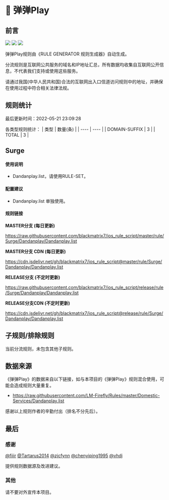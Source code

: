 # 🧸 弹弹Play

## 前言

![](https://shields.io/badge/-移除重复规则-ff69b4) ![](https://shields.io/badge/-DOMAIN与DOMAIN--SUFFIX合并-green) ![](https://shields.io/badge/-IP--CIDR(6)合并-blueviolet) 

弹弹Play规则由《RULE GENERATOR 规则生成器》自动生成。

分流规则是互联网公共服务的域名和IP地址汇总，所有数据均收集自互联网公开信息，不代表我们支持或使用这些服务。

请通过我国(中华人民共和国)合法的互联网出入口信道访问规则中的地址，并确保在使用过程中符合相关法律法规。

## 规则统计

最后更新时间：2022-05-21 23:09:28

各类型规则统计：
| 类型 | 数量(条)  | 
| ---- | ----  |
| DOMAIN-SUFFIX | 3  | 
| TOTAL | 3  | 


## Surge 

#### 使用说明
- Dandanplay.list，请使用RULE-SET。

#### 配置建议
- Dandanplay.list 单独使用。

#### 规则链接
**MASTER分支 (每日更新)**

https://raw.githubusercontent.com/blackmatrix7/ios_rule_script/master/rule/Surge/Dandanplay/Dandanplay.list

**MASTER分支 CDN (每日更新)**

https://cdn.jsdelivr.net/gh/blackmatrix7/ios_rule_script@master/rule/Surge/Dandanplay/Dandanplay.list

**RELEASE分支 (不定时更新)**

https://raw.githubusercontent.com/blackmatrix7/ios_rule_script/release/rule/Surge/Dandanplay/Dandanplay.list

**RELEASE分支CDN (不定时更新)**

https://cdn.jsdelivr.net/gh/blackmatrix7/ios_rule_script@release/rule/Surge/Dandanplay/Dandanplay.list

## 子规则/排除规则


当前分流规则，未包含其他子规则。

## 数据来源

《弹弹Play》的数据来自以下链接，如与本项目的《弹弹Play》规则混合使用，可能会造成规则大量重复。

- https://raw.githubusercontent.com/LM-Firefly/Rules/master/Domestic-Services/Dandanplay.list


感谢以上规则作者的辛勤付出（排名不分先后）。

## 最后

### 感谢

[@fiiir](https://github.com/fiiir) [@Tartarus2014](https://github.com/Tartarus2014) [@zjcfynn](https://github.com/zjcfynn) [@chenyiping1995](https://github.com/chenyiping1995) [@vhdj](https://github.com/vhdj)

提供规则数据源及改进建议。

### 其他

请不要对外宣传本项目。